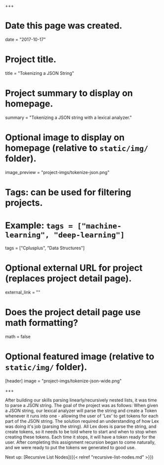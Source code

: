 +++
# Date this page was created.
date = "2017-10-17"

# Project title.
title = "Tokenizing a JSON String"

# Project summary to display on homepage.
summary = "Tokenizing a JSON string with a lexical analyzer."

# Optional image to display on homepage (relative to `static/img/` folder).
image_preview = "project-imgs/tokenize-json.png"

# Tags: can be used for filtering projects.
# Example: `tags = ["machine-learning", "deep-learning"]`
tags = ["Cplusplus", "Data Structures"]

# Optional external URL for project (replaces project detail page).
external_link = ""

# Does the project detail page use math formatting?
math = false

# Optional featured image (relative to `static/img/` folder).
[header]
image = "project-imgs/tokenize-json-wide.png"

+++

After building our skills parsing linearly/recursively nested lists, it was time to parse a JSON string. The goal of the project was as follows: When given a JSON string, our lexical analyzer will parse the string and create a Token whenever it runs into one - allowing the user of 'Lex' to get tokens for each part of the JSON string. The solution required an understanding of how Lex was doing it's job (parsing the string). All Lex does is parse the string, and create tokens, so it needs to be told where to start and when to stop when creating these tokens. Each time it stops, it will have a token ready for the user. After completing this assignment recursion began to come naturally, and we were ready to put the tokens we generated to good use.

Next up: [Recursive List Nodes]({{< relref "recursive-list-nodes.md" >}})
